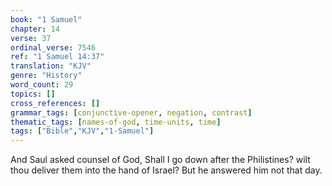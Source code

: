 ```yaml
---
book: "1 Samuel"
chapter: 14
verse: 37
ordinal_verse: 7546
ref: "1 Samuel 14:37"
translation: "KJV"
genre: "History"
word_count: 29
topics: []
cross_references: []
grammar_tags: [conjunctive-opener, negation, contrast]
thematic_tags: [names-of-god, time-units, time]
tags: ["Bible","KJV","1-Samuel"]
---
```

And Saul asked counsel of God, Shall I go down after the Philistines? wilt thou deliver them into the hand of Israel? But he answered him not that day.
